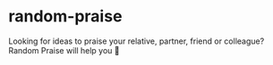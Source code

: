 # random-praise
Looking for ideas to praise your relative, partner, friend or colleague? Random Praise will help you 🙌
